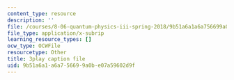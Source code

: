 ```yaml
---
content_type: resource
description: ''
file: /courses/8-06-quantum-physics-iii-spring-2018/9b51a6a1a6a756699a0be07a59602d9f_R6RePgr4oBo.vtt
file_type: application/x-subrip
learning_resource_types: []
ocw_type: OCWFile
resourcetype: Other
title: 3play caption file
uid: 9b51a6a1-a6a7-5669-9a0b-e07a59602d9f
---
```

